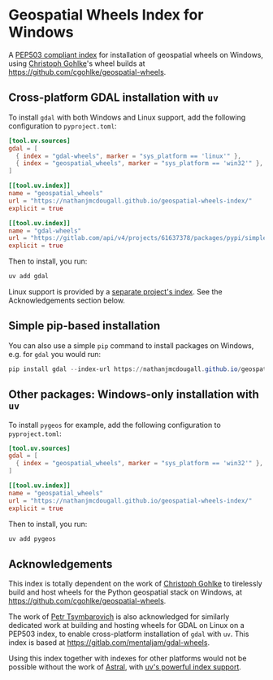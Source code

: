 # Geospatial Wheels Index for Windows

A [PEP503 compliant index](https://nathanjmcdougall.github.io/geospatial-wheels-index/) for installation of geospatial wheels on Windows, using [Christoph Gohlke](https://github.com/cgohlke)'s wheel builds at <https://github.com/cgohlke/geospatial-wheels>.

## Cross-platform GDAL installation with `uv`

To install `gdal` with both Windows and Linux support, add the following configuration to `pyproject.toml`:

```TOML
[tool.uv.sources]
gdal = [
  { index = "gdal-wheels", marker = "sys_platform == 'linux'" },
  { index = "geospatial_wheels", marker = "sys_platform == 'win32'" },
]

[[tool.uv.index]]
name = "geospatial_wheels"
url = "https://nathanjmcdougall.github.io/geospatial-wheels-index/"
explicit = true

[[tool.uv.index]]
name = "gdal-wheels"
url = "https://gitlab.com/api/v4/projects/61637378/packages/pypi/simple"
explicit = true
```

Then to install, you run:

```bash
uv add gdal
```

Linux support is provided by a [separate project's index](https://gitlab.com/mentaljam/gdal-wheels). See the Acknowledgements section below.

## Simple pip-based installation

You can also use a simple `pip` command to install packages on Windows, e.g. for `gdal` you would run:

```Powershell
pip install gdal --index-url https://nathanjmcdougall.github.io/geospatial-wheels-index/
```

## Other packages: Windows-only installation with `uv`

To install `pygeos` for example, add the following configuration to `pyproject.toml`:

```TOML
[tool.uv.sources]
gdal = [
  { index = "geospatial_wheels", marker = "sys_platform == 'win32'" },
]

[[tool.uv.index]]
name = "geospatial_wheels"
url = "https://nathanjmcdougall.github.io/geospatial-wheels-index/"
explicit = true
```

Then to install, you run:

```bash
uv add pygeos
```

## Acknowledgements

This index is totally dependent on the work of [Christoph Gohlke](https://github.com/cgohlke) to tirelessly build and host wheels for the Python geospatial stack on Windows, at <https://github.com/cgohlke/geospatial-wheels>.

The work of [Petr Tsymbarovich](https://gitlab.com/mentaljam) is also acknowledged for similarly dedicated work at building and hosting wheels for GDAL on Linux on a PEP503 index, to enable cross-platform installation of `gdal` with `uv`. This index is based at <https://gitlab.com/mentaljam/gdal-wheels>.

Using this index together with indexes for other platforms would not be possible without the work of [Astral](https://astral.sh/), with [uv's powerful index support](https://docs.astral.sh/uv/configuration/indexes/#package-indexes).
